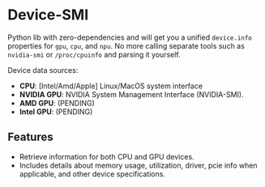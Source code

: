 # Device-SMI

Python lib with zero-dependencies and will get you a unified `device.info` properties for `gpu`, `cpu`, and `npu`. No more calling separate tools such as `nvidia-smi` or `/proc/cpuinfo` and parsing it yourself.  

Device data sources:
- **CPU**: [Intel/Amd/Apple] Linux/MacOS system interface
- **NVIDIA GPU**: NVIDIA System Management Interface (NVIDIA-SMI).
- **AMD GPU**: (PENDING)
- **Intel GPU**: (PENDING)

## Features

- Retrieve information for both CPU and GPU devices.
- Includes details about memory usage, utilization, driver, pcie info when applicable, and other device specifications.

